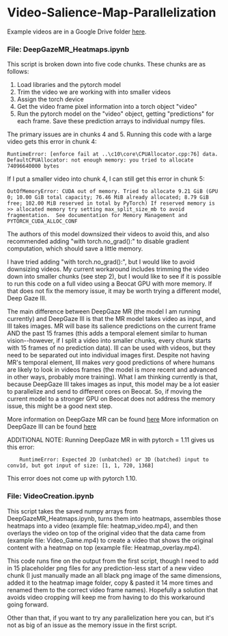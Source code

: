 # Video-Salience-Map-Parallelization
Example videos are in a Google Drive folder [here](https://drive.google.com/drive/folders/1jEEcrtoYTHKP-WeqKzJPLCtIYD_sAwWg?usp=sharing).

### File: DeepGazeMR_Heatmaps.ipynb

This script is broken down into five code chunks. These chunks are as follows:

1. Load libraries and the pytorch model
2. Trim the video we are working with into smaller videos
3. Assign the torch device
4. Get the video frame pixel information into a torch object "video"
5. Run the pytorch model on the "video" object, getting "predictions" 
    for each frame. Save these prediction arrays to individual numpy files.

The primary issues are in chunks 4 and 5. Running this code with a large video gets this error in chunk 4:
```
RuntimeError: [enforce fail at ..\c10\core\CPUAllocator.cpp:76] data. DefaultCPUAllocator: not enough memory: you tried to allocate 74096640000 bytes
```
If I put a smaller video into chunk 4, I can still get this error in chunk 5:
```
OutOfMemoryError: CUDA out of memory. Tried to allocate 9.21 GiB (GPU 0; 10.00 GiB total capacity; 76.46 MiB already allocated; 8.79 GiB free; 102.00 MiB reserved in total by PyTorch) If reserved memory is >> allocated memory try setting max_split_size_mb to avoid fragmentation.  See documentation for Memory Management and PYTORCH_CUDA_ALLOC_CONF
```

The authors of this model downsized their videos to avoid this, and also recommended adding "with torch.no_grad():" to disable gradient computation, which should save a little memory.

I have tried adding "with torch.no_grad():", but I would like to avoid downsizing videos. My current workaround includes trimming the video down into smaller chunks (see step 2), but I would like to see if it is possible to run this code on a full video using a Beocat GPU with more memory. If that does not fix the memory issue, it may be worth trying a different model, Deep Gaze III.

The main difference between DeepGaze MR (the model I am running currently) and DeepGaze III is that the MR model takes video as input, and III takes images. MR will base its salience predictions on the current frame AND the past 15 frames (this adds a temporal element similar to human vision--however, if I split a video into smaller chunks, every chunk starts with 15 frames of no prediction data). III can be used with videos, but they need to be separated out into individual images first. Despite not having MR's temporal element, III makes *very* good predictions of where humans are likely to look in videos frames (the model is more recent and advanced in other ways, probably more training). What I am thinking currently is that, because DeepGaze III takes images as input, this model may be a lot easier to parallelize and send to different cores on Beocat. So, if moving the current model to a stronger GPU on Beocat does not address the memory issue, this might be a good next step.

More information on DeepGaze MR can be found [here](https://github.com/mtangemann/deepgazemr)
More information on DeepGaze III can be found [here](https://github.com/matthias-k/DeepGaze)

ADDITIONAL NOTE: Running DeepGaze MR in with pytorch = 1.11 gives us this error:
```
    RuntimeError: Expected 2D (unbatched) or 3D (batched) input to conv1d, but got input of size: [1, 1, 720, 1368]
```
This error does not come up with pytorch 1.10.

### File: VideoCreation.ipynb

This script takes the saved numpy arrays from DeepGazeMR_Heatmaps.ipynb, turns them into heatmaps, assembles those heatmaps into a video (example file: heatmap_video.mp4), and then overlays the video on top of the original video that the data came from (example file: Video_Game.mp4) to create a video that shows the original content with a heatmap on top (example file: Heatmap_overlay.mp4).

This code runs fine on the output from the first script, though I need to add in 15 placeholder png files for any prediction-less start of a new video chunk (I just manually made an all black png image of the same dimensions, added it to the heatmap image folder, copy & pasted it 14 more times and renamed them to the correct video frame names). Hopefully a solution that avoids video cropping will keep me from having to do this workaround going forward.

Other than that, if you want to try any parallelization here you can, but it's not as big of an issue as the memory issue in the first script.
